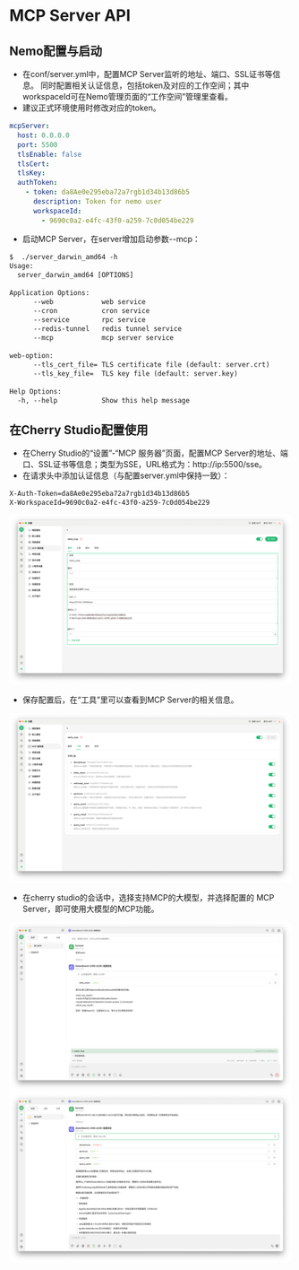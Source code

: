 # MCP Server API

## Nemo配置与启动

- 在conf/server.yml中，配置MCP Server监听的地址、端口、SSL证书等信息。 同时配置相关认证信息，包括token及对应的工作空间；其中workspaceId可在Nemo管理页面的“工作空间”管理里查看。
- 建议正式环境使用时修改对应的token。

```yaml
mcpServer:
  host: 0.0.0.0
  port: 5500
  tlsEnable: false
  tlsCert:
  tlsKey:
  authToken:
    - token: da8Ae0e295eba72a7rgb1d34b13d86b5
      description: Token for nemo user
      workspaceId:
        - 9690c0a2-e4fc-43f0-a259-7c0d054be229
```
-   启动MCP Server，在server增加启动参数--mcp：

```shell
$  ./server_darwin_amd64 -h
Usage:
  server_darwin_amd64 [OPTIONS]

Application Options:
      --web            web service
      --cron           cron service
      --service        rpc service
      --redis-tunnel   redis tunnel service
      --mcp            mcp server service

web-option:
      --tls_cert_file= TLS certificate file (default: server.crt)
      --tls_key_file=  TLS key file (default: server.key)

Help Options:
  -h, --help           Show this help message
```

## 在Cherry Studio配置使用

- 在Cherry Studio的“设置”-“MCP 服务器”页面，配置MCP Server的地址、端口、SSL证书等信息；类型为SSE，URL格式为：http://ip:5500/sse。
- 在请求头中添加认证信息（与配置server.yml中保持一致）：

```http request
X-Auth-Token=da8Ae0e295eba72a7rgb1d34b13d86b5
X-WorkspaceId=9690c0a2-e4fc-43f0-a259-7c0d054be229
```
![mcp配置](image/mcp_config.png)

- 保存配置后，在“工具”里可以查看到MCP Server的相关信息。

![mcp工具](image/mcp_tool.png)

- 在cherry studio的会话中，选择支持MCP的大模型，并选择配置的 MCP Server，即可使用大模型的MCP功能。

![mcp会话](image/mcp_use-1.png)
![mcp会话](image/mcp_use-2.png)